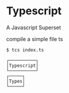 # Typescript

A Javascript Superset

compile a simple file ts

```shell
$ tcs index.ts
```

```ditaa
┌──────────┐
│Typescript│
└──────────┘
┌─────┐
│Types│
└─────┘
```
